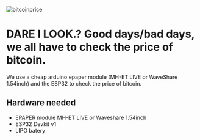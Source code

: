 
![bitcoinprice](https://i.imgur.com/qpi5F02.png)

# DARE I LOOK.? Good days/bad days, we all have to check the price of bitcoin. 

We use a cheap arduino epaper module (MH-ET LIVE or WaveShare 1.54inch) and the ESP32 to check the price of bitcoin.

## Hardware needed

* EPAPER module MH-ET LIVE or Waveshare 1.54inch
* ESP32 Devkit v1
* LIPO batery


